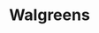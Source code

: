 ---
title: "Walgreens"
url: /milwaukee/walgreens-north-doctor-martin-luther-king-junior-drive/
shop: Drogerie
---